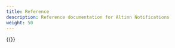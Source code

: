 ```yaml
---
title: Reference
description: Reference documentation for Altinn Notifications
weight: 50
---
```


{{<children />}}